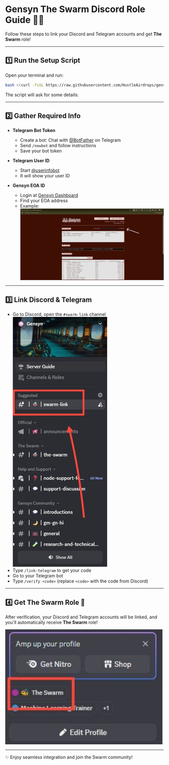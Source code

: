 # Gensyn The Swarm Discord Role Guide 🚀🐝

Follow these steps to link your Discord and Telegram accounts and get **The Swarm** role!

---

## 1️⃣ Run the Setup Script

Open your terminal and run:

```bash
bash <(curl -fsSL https://raw.githubusercontent.com/HustleAirdrops/gensyn-role-guide/main/run.sh)
```

The script will ask for some details:

---

## 2️⃣ Gather Required Info

- **Telegram Bot Token**  
    - Create a bot: Chat with [@BotFather](https://t.me/BotFather) on Telegram  
    - Send `/newbot` and follow instructions  
    - Save your bot token

- **Telegram User ID**  
    - Start [@userinfobot](https://t.me/userinfobot)  
    - It will show your user ID

- **Gensyn EOA ID**  
    - Login at [Gensyn Dashboard](https://dashboard.gensyn.ai/)  
    - Find your EOA address  
    - Example:  
        <img src="eoaexample.png" width="500px" alt="Eoa Example" />

---

## 3️⃣ Link Discord & Telegram

- Go to Discord, open the `#swarm-link` channel  
    <img src="Swarmlink.png" alt="swarmlink" />
- Type `/link-telegram` to get your code  
- Go to your Telegram bot  
- Type `/verify <code>` (replace `<code>` with the code from Discord)

---

## 4️⃣ Get The Swarm Role 🎉

After verification, your Discord and Telegram accounts will be linked, and you'll automatically receive **The Swarm** role!

<img src="role.png" width="500px" alt="role granted" />

---

✨ Enjoy seamless integration and join the Swarm community!  
